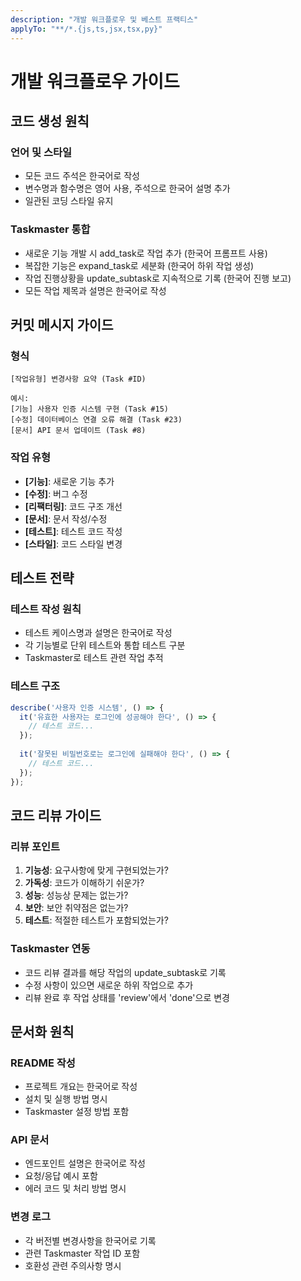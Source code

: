 ```yaml
---
description: "개발 워크플로우 및 베스트 프랙티스"
applyTo: "**/*.{js,ts,jsx,tsx,py}"
---
```


# 개발 워크플로우 가이드

## 코드 생성 원칙

### 언어 및 스타일
- 모든 코드 주석은 한국어로 작성
- 변수명과 함수명은 영어 사용, 주석으로 한국어 설명 추가
- 일관된 코딩 스타일 유지

### Taskmaster 통합
- 새로운 기능 개발 시 add_task로 작업 추가 (한국어 프롬프트 사용)
- 복잡한 기능은 expand_task로 세분화 (한국어 하위 작업 생성)
- 작업 진행상황을 update_subtask로 지속적으로 기록 (한국어 진행 보고)
- 모든 작업 제목과 설명은 한국어로 작성

## 커밋 메시지 가이드

### 형식
```
[작업유형] 변경사항 요약 (Task #ID)

예시:
[기능] 사용자 인증 시스템 구현 (Task #15)
[수정] 데이터베이스 연결 오류 해결 (Task #23)
[문서] API 문서 업데이트 (Task #8)
```

### 작업 유형
- **[기능]**: 새로운 기능 추가
- **[수정]**: 버그 수정
- **[리팩터링]**: 코드 구조 개선
- **[문서]**: 문서 작성/수정
- **[테스트]**: 테스트 코드 작성
- **[스타일]**: 코드 스타일 변경

## 테스트 전략

### 테스트 작성 원칙
- 테스트 케이스명과 설명은 한국어로 작성
- 각 기능별로 단위 테스트와 통합 테스트 구분
- Taskmaster로 테스트 관련 작업 추적

### 테스트 구조
```javascript
describe('사용자 인증 시스템', () => {
  it('유효한 사용자는 로그인에 성공해야 한다', () => {
    // 테스트 코드...
  });
  
  it('잘못된 비밀번호로는 로그인에 실패해야 한다', () => {
    // 테스트 코드...
  });
});
```

## 코드 리뷰 가이드

### 리뷰 포인트
1. **기능성**: 요구사항에 맞게 구현되었는가?
2. **가독성**: 코드가 이해하기 쉬운가?
3. **성능**: 성능상 문제는 없는가?
4. **보안**: 보안 취약점은 없는가?
5. **테스트**: 적절한 테스트가 포함되었는가?

### Taskmaster 연동
- 코드 리뷰 결과를 해당 작업의 update_subtask로 기록
- 수정 사항이 있으면 새로운 하위 작업으로 추가
- 리뷰 완료 후 작업 상태를 'review'에서 'done'으로 변경

## 문서화 원칙

### README 작성
- 프로젝트 개요는 한국어로 작성
- 설치 및 실행 방법 명시
- Taskmaster 설정 방법 포함

### API 문서
- 엔드포인트 설명은 한국어로 작성
- 요청/응답 예시 포함
- 에러 코드 및 처리 방법 명시

### 변경 로그
- 각 버전별 변경사항을 한국어로 기록
- 관련 Taskmaster 작업 ID 포함
- 호환성 관련 주의사항 명시
